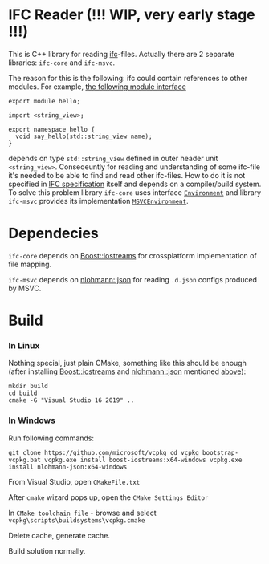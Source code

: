 # IFC Reader (!!! WIP, very early stage !!!)
This is C++ library for reading [ifc](https://github.com/microsoft/ifc-spec)-files.
Actually there are 2 separate libraries: `ifc-core` and `ifc-msvc`.

The reason for this is the following: ifc could contain references to other modules.
For example, [the following module interface](https://github.com/Klaim/cxx20-modules-examples/blob/master/hello-module/hello/hello.mxx)
```
export module hello;

import <string_view>;

export namespace hello {
  void say_hello(std::string_view name);
}
```
depends on type `std::string_view` defined in outer header unit `<string_view>`.
Conseqeuntly for reading and understanding of some ifc-file it's needed to be able to find and read other ifc-files.
How to do it is not specified in [IFC specification](https://github.com/microsoft/ifc-spec) itself and depends on a compiler/build system.
To solve this problem library `ifc-core` uses interface [`Environment`](https://github.com/AndreyG/ifc-reader/blob/master/lib/core/include/ifc/Environment.h)
and library `ifc-msvc` provides its implementation [`MSVCEnvironment`](https://github.com/AndreyG/ifc-reader/blob/master/lib/msvc/include/ifc/MSVCEnvironment.h).

# Dependecies
`ifc-core` depends on [Boost::iostreams](https://www.boost.org/doc/libs/1_77_0/libs/iostreams/doc/index.html) for crossplatform implementation of file mapping.

`ifc-msvc` depends on [nlohmann::json](https://github.com/nlohmann/json) for reading `.d.json` configs produced by MSVC.

# Build
### In Linux

Nothing special, just plain CMake, something like this should be enough (after installing [Boost::iostreams](https://www.boost.org/doc/libs/1_77_0/libs/iostreams/doc/index.html)
and [nlohmann::json](https://github.com/nlohmann/json) mentioned [above](#Dependencies)):

```
mkdir build
cd build
cmake -G "Visual Studio 16 2019" ..
```



### In Windows

Run following commands:

`git clone https://github.com/microsoft/vcpkg
cd vcpkg
bootstrap-vcpkg.bat
vcpkg.exe install boost-iostreams:x64-windows
vcpkg.exe install nlohmann-json:x64-windows`

From Visual Studio, open `CMakeFile.txt`

After `cmake` wizard pops up, open the `CMake Settings Editor`

In `CMake toolchain file` - browse and select `vcpkg\scripts\buildsystems\vcpkg.cmake`

Delete cache, generate cache.

Build solution normally.

